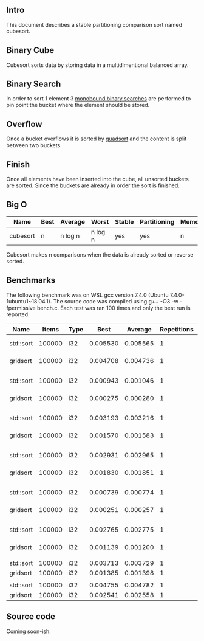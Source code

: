Intro
-----
This document describes a stable partitioning comparison sort named cubesort.

Binary Cube
-----------
Cubesort sorts data by storing data in a multidimentional balanced array.

Binary Search
-------------
In order to sort 1 element 3 [monobound binary searches](https://github.com/scandum/binary_search) are performed to pin point the bucket where the element should be stored.

Overflow
--------
Once a bucket overflows it is sorted by [quadsort](https://github.com/scandum/quadsort) and the content is split between two buckets.

Finish
------
Once all elements have been inserted into the cube, all unsorted buckets are sorted. Since the buckets are already in order the sort is finished.

Big O
-----
|     Name | Best | Average |   Worst | Stable | Partitioning | Memory |
| -------- | ---- | ------- | ------- | ------ | -------------| ------ |
| cubesort |    n | n log n | n log n |    yes |          yes |      n |

Cubesort makes n comparisons when the data is already sorted or reverse sorted.

Benchmarks
----------
The following benchmark was on WSL gcc version 7.4.0 (Ubuntu 7.4.0-1ubuntu1~18.04.1).
The source code was compiled using g++ -O3 -w -fpermissive bench.c. Each test was ran
100 times and only the best run is reported.

|      Name |    Items | Type |     Best |  Average | Repetitions |     Distribution |
| --------- | -------- | ---- | -------- | -------- | ----------- | ---------------- |
| std::sort |   100000 |  i32 | 0.005530 | 0.005565 |           1 |     random order |
|  gridsort |   100000 |  i32 | 0.004708 | 0.004736 |           1 |     random order |
|           |          |      |          |          |             |                  |
| std::sort |   100000 |  i32 | 0.000943 | 0.001046 |           1 |  ascending order |
|  gridsort |   100000 |  i32 | 0.000275 | 0.000280 |           1 |  ascending order |
|           |          |      |          |          |             |                  |
| std::sort |   100000 |  i32 | 0.003193 | 0.003216 |           1 |    ascending saw |
|  gridsort |   100000 |  i32 | 0.001570 | 0.001583 |           1 |    ascending saw |
|           |          |      |          |          |             |                  |
| std::sort |   100000 |  i32 | 0.002931 | 0.002965 |           1 |    generic order |
|  gridsort |   100000 |  i32 | 0.001830 | 0.001851 |           1 |    generic order |
|           |          |      |          |          |             |                  |
| std::sort |   100000 |  i32 | 0.000739 | 0.000774 |           1 | descending order |
|  gridsort |   100000 |  i32 | 0.000251 | 0.000257 |           1 | descending order |
|           |          |      |          |          |             |                  |
| std::sort |   100000 |  i32 | 0.002765 | 0.002775 |           1 |   descending saw |
|  gridsort |   100000 |  i32 | 0.001139 | 0.001200 |           1 |   descending saw |
|           |          |      |          |          |             |                  |
| std::sort |   100000 |  i32 | 0.003713 | 0.003729 |           1 |      random tail |
|  gridsort |   100000 |  i32 | 0.001385 | 0.001398 |           1 |      random tail |
|           |          |      |          |          |             |                  |
| std::sort |   100000 |  i32 | 0.004755 | 0.004782 |           1 |      random half |
|  gridsort |   100000 |  i32 | 0.002541 | 0.002558 |           1 |      random half |

Source code
-----------
Coming soon-ish.
